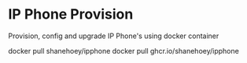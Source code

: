 # IP Phone Provision

Provision, config and upgrade IP Phone's using docker container


docker pull shanehoey/ipphone
docker pull ghcr.io/shanehoey/ipphone

